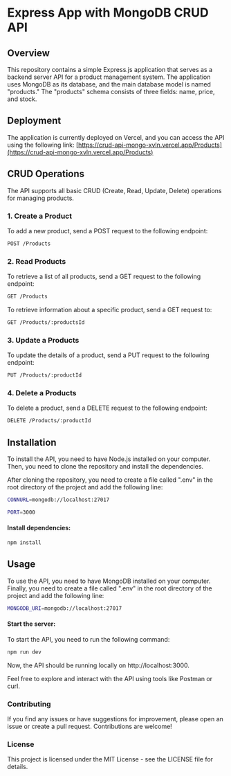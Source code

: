 # Express App with MongoDB CRUD API

## Overview

This repository contains a simple Express.js application that serves as a backend server API for a product management system. The application uses MongoDB as its database, and the main database model is named "products." The "products" schema consists of three fields: name, price, and stock.

## Deployment

The application is currently deployed on Vercel, and you can access the API using the following link: [https://crud-api-mongo-xvln.vercel.app/Products](https://crud-api-mongo-xvln.vercel.app/Products)

## CRUD Operations

The API supports all basic CRUD (Create, Read, Update, Delete) operations for managing products.

### 1. Create a Product

To add a new product, send a POST request to the following endpoint:

```bash
POST /Products
```

### 2. Read Products

To retrieve a list of all products, send a GET request to the following endpoint:

```bash
GET /Products
```

To retrieve information about a specific product, send a GET request to:

```bash
GET /Products/:productsId
```

### 3. Update a Products

To update the details of a product, send a PUT request to the following endpoint:

```bash
PUT /Products/:productId

```

### 4. Delete a Products

To delete a product, send a DELETE request to the following endpoint:

```bash
DELETE /Products/:productId

```

## Installation

To install the API, you need to have Node.js installed on your computer. Then, you need to clone the repository and install the dependencies.

After cloning the repository, you need to create a file called ".env" in the root directory of the project and add the following line:

```bash
CONNURL=mongodb://localhost:27017

```
```bash
PORT=3000

```

#### Install dependencies:

```bash
npm install

```


## Usage
To use the API, you need to have MongoDB installed on your computer. Finally, you need to create a file called ".env" in the root directory of the project and add the following line:

```bash
MONGODB_URI=mongodb://localhost:27017

```

#### Start the server:
To start the API, you need to run the following command:

```bash
npm run dev

```

Now, the API should be running locally on http://localhost:3000.

Feel free to explore and interact with the API using tools like Postman or curl.

### Contributing
If you find any issues or have suggestions for improvement, please open an issue or create a pull request. Contributions are welcome!

### License
This project is licensed under the MIT License - see the LICENSE file for details.

